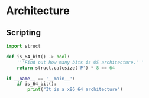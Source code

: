 # Architecture

## Scripting

```python
import struct

def is_64_bit() -> bool:
	'''Find out how many bits is OS architecture.'''
	return struct.calcsize('P') * 8 == 64

if __name__ == '__main__':
	if is_64_bit():
		print("It is a x86_64 architecture")
```